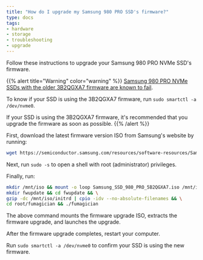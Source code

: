 ```yaml
---
title: "How do I upgrade my Samsung 980 PRO SSD's firmware?"
type: docs
tags:
- hardware
- storage
- troubleshooting
- upgrade
---
```


Follow these instructions to upgrade your Samsung 980 PRO NVMe SSD's firmware.

{{% alert title="Warning" color="warning" %}}
[Samsung 980 PRO NVMe SSDs with the older 3B2QGXA7 firmware are known to fail](https://www.pugetsystems.com/support/guides/critical-samsung-ssd-firmware-update/).

To know if your SSD is using the 3B2QGXA7 firmware, run `sudo smartctl -a
/dev/nvme0`.

If your SSD is using the 3B2QGXA7 firmware, it's recommended that you upgrade
the firmware as soon as possible.
{{% /alert %}}

First, download the latest firmware version ISO from Samsung's website by
running:

```bash
wget https://semiconductor.samsung.com/resources/software-resources/Samsung_SSD_980_PRO_5B2QGXA7.iso
```

Next, run `sudo -s` to open a shell with root (administrator) privileges.

Finally, run:

```bash
mkdir /mnt/iso && mount -o loop Samsung_SSD_980_PRO_5B2QGXA7.iso /mnt/iso && \
mkdir fwupdate && cd fwupdate && \
gzip -dc /mnt/iso/initrd | cpio -idv --no-absolute-filenames && \
cd root/fumagician && ./fumagician
```

The above command mounts the firmware upgrade ISO, extracts the firmware
upgrade, and launches the upgrade.

After the firmware upgrade completes, restart your computer. 

Run `sudo smartctl -a /dev/nvme0` to confirm your SSD is using the new
firmware.
